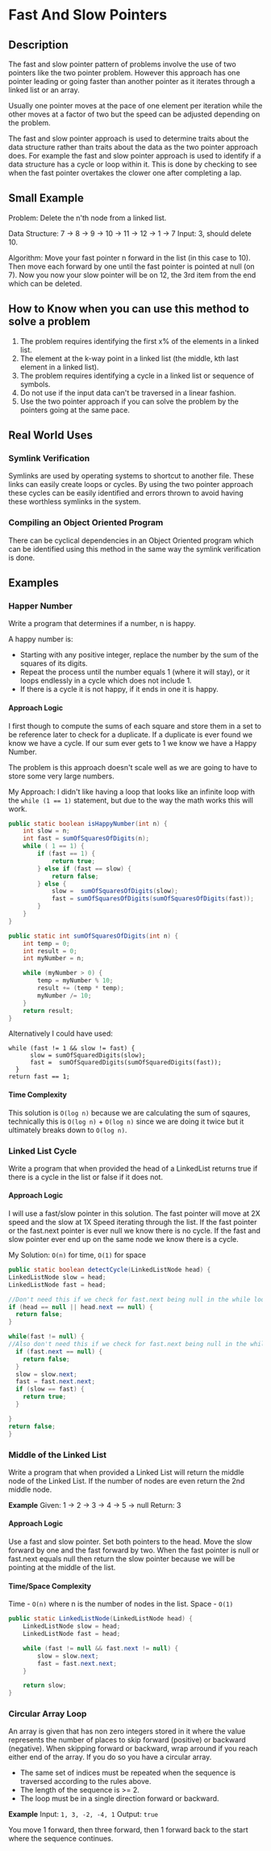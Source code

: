 # Fast And Slow Pointers

## Description
The fast and slow pointer pattern of problems involve the use of two pointers
like the two pointer problem. However this approach has one pointer leading or
going faster than another pointer as it iterates through a linked list or an
array. 

Usually one pointer moves at the pace of one element per iteration while the
other moves at a factor of two but the speed can be adjusted depending on the
problem. 

The fast and slow pointer approach is used to determine traits about the data
structure rather than traits about the data as the two pointer approach does.
For example the fast and slow pointer approach is used to identify if a data
structure has a cycle or loop within it. This is done by checking to see when
the fast pointer overtakes the clower one after completing a lap. 

## Small Example
Problem: Delete the n'th node from a linked list. 

Data Structure: 7 -> 8 -> 9 -> 10 -> 11 -> 12 -> 1 -> 7
Input: 3, should delete 10. 

Algorithm: Move your fast pointer n forward in the list (in this case to 10).
Then move each forward by one until the fast pointer is pointed at null (on 7).
Now you now your slow pointer will be on 12, the 3rd item from the end which
can be deleted. 

## How to Know when you can use this method to solve a problem
1. The problem requires identifying the first x% of the elements in a linked
   list.
1. The element at the k-way point in a linked list (the middle, kth last
   element in a linked list). 
1. The problem requires identifying a cycle in a linked list or sequence of
   symbols. 
1. Do not use if the input data can't be traversed in a linear fashion. 
1. Use the two pointer approach if you can solve the problem by the pointers
   going at the same pace. 

## Real World Uses

### Symlink Verification
Symlinks are used by operating systems to shortcut to another file. These links
can easily create loops or cycles. By using the two pointer approach these
cycles can be easily identified and errors thrown to avoid having these
worthless symlinks in the system. 

### Compiling an Object Oriented Program
There can be cyclical dependencies in an Object Oriented program which can be
identified using this method in the same way the symlink verification is done. 

## Examples

### Happer Number
Write a program that determines if a number, n is happy. 

A happy number is: 
* Starting with any positive integer, replace the number by the sum of the
  squares of its digits. 
* Repeat the process until the number equals 1 (where it will stay), or it
  loops endlessly in a cycle which does not include 1. 
* If there is a cycle it is not happy, if it ends in one it is happy. 

#### Approach Logic
I first though to compute the sums of each square and store them in a set to be
reference later to check for a duplicate. If a duplicate is ever found we know
we have a cycle. If our sum ever gets to 1 we know we have a Happy Number. 

The problem is this approach doesn't scale well as we are going to have to
store some very large numbers. 

My Approach: I didn't like having a loop that looks like an infinite loop with
the `while (1 == 1)` statement, but due to the way the math works this will
work. 

```java
public static boolean isHappyNumber(int n) {
    int slow = n;
    int fast = sumOfSquaresOfDigits(n);
    while ( 1 == 1) {
        if (fast == 1) {
            return true;
        } else if (fast == slow) {
            return false;
        } else {
            slow =  sumOfSquaresOfDigits(slow);
            fast = sumOfSquaresOfDigits(sumOfSquaresOfDigits(fast));
        }
    }
}

public static int sumOfSquaresOfDigits(int n) {
    int temp = 0;
    int result = 0;
    int myNumber = n;

    while (myNumber > 0) {
        temp = myNumber % 10;
        result += (temp * temp);
        myNumber /= 10;
    }
    return result;
}
```

Alternatively I could have used:
```
while (fast != 1 && slow != fast) {
      slow = sumOfSquaredDigits(slow);
      fast =  sumOfSquaredDigits(sumOfSquaredDigits(fast));
  }
return fast == 1;
```

#### Time Complexity
This solution is `O(log n)` because we are calculating the sum of sqaures,
technically this is `O(log n)` + `O(log n)`  since we are doing it twice but it
ultimately breaks down to `O(log n)`.

### Linked List Cycle
Write a program that when provided the head of a LinkedList returns true if
there is a cycle in the list or false if it does not. 

#### Approach Logic
I will use a fast/slow pointer in this solution. The fast pointer will move at
2X speed and the slow at 1X Speed iterating through the list. If the fast
pointer or the fast.next pointer is ever null we know there is no cycle. If the
fast and slow pointer ever end up on the same node we know there is a cycle. 

My Solution: `O(n)` for time, `O(1)` for space
```java
public static boolean detectCycle(LinkedListNode head) {
LinkedListNode slow = head;
LinkedListNode fast = head;

//Don't need this if we check for fast.next being null in the while loop
if (head == null || head.next == null) {
  return false;
}

while(fast != null) {
//Also don't need this if we check for fast.next being null in the while loop
  if (fast.next == null) {
    return false;
  }
  slow = slow.next;
  fast = fast.next.next;
  if (slow == fast) {
    return true;
  }

}
return false;
}
```

### Middle of the Linked List
Write a program that when provided a Linked List will return the middle node of
the Linked List. If the number of nodes are even return the 2nd middle node. 

**Example**
Given: 1 -> 2 -> 3 -> 4 -> 5 -> null
Return: 3

#### Approach Logic
Use a fast and slow pointer. Set both pointers to the head. Move the slow
forward by one and the fast forward by two. When the fast pointer is null or
fast.next equals null then return the slow pointer because we will be pointing
at the middle of the list. 

#### Time/Space Complexity
Time - `O(n)` where n is the number of nodes in the list. 
Space - `O(1)`

```java
public static LinkedListNode(LinkedListNode head) {
    LinkedListNode slow = head;
    LinkedListNode fast = head;

    while (fast != null && fast.next != null) {
        slow = slow.next;
        fast = fast.next.next;
    }

    return slow;
}
```

### Circular Array Loop
An array is given that has non zero integers stored in it where the value
represents the number of places to skip forward (positive) or backward
(negative). When skipping forward or backward, wrap arround if you reach either
end of the array. If you do so you have a circular array. 

* The same set of indices must be repeated when the sequence is traversed
  according to the rules above. 
* The length of the sequence is >= 2. 
* The loop must be in a single direction forward or backward. 

**Example**
Input: `1, 3, -2, -4, 1`
Output: `true`

You move 1 forward, then three forward, then 1 forward back to the start where
the sequence continues. 

